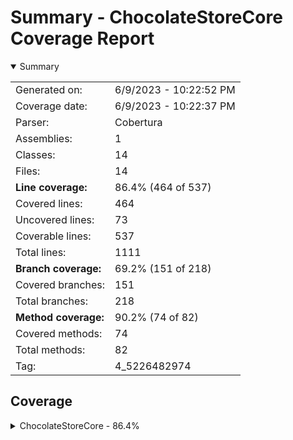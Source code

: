 # Summary - ChocolateStoreCore Coverage Report
<details open><summary>Summary</summary>

|||
|:---|:---|
| Generated on: | 6/9/2023 - 10:22:52 PM |
| Coverage date: | 6/9/2023 - 10:22:37 PM |
| Parser: | Cobertura |
| Assemblies: | 1 |
| Classes: | 14 |
| Files: | 14 |
| **Line coverage:** | 86.4% (464 of 537) |
| Covered lines: | 464 |
| Uncovered lines: | 73 |
| Coverable lines: | 537 |
| Total lines: | 1111 |
| **Branch coverage:** | 69.2% (151 of 218) |
| Covered branches: | 151 |
| Total branches: | 218 |
| **Method coverage:** | 90.2% (74 of 82) |
| Covered methods: | 74 |
| Total methods: | 82 |
| Tag: | 4_5226482974 |

</details>

## Coverage
<details><summary>ChocolateStoreCore - 86.4%</summary>

|**Name**|**Line**|**Branch**|**Method**|
|:---|---:|---:|---:|
|**ChocolateStoreCore**|**86.4%**|**69.2%**|**90.2%**|
|ChocolateStoreCore.App|91.4%|64.2%|100%|
|ChocolateStoreCore.ArgsOptions|0%||0%|
|ChocolateStoreCore.Exceptions.DownloadException|0%||0%|
|ChocolateStoreCore.Helpers.ChocolateyHelper|96.4%|70.9%|100%|
|ChocolateStoreCore.Helpers.HttpHelper|71.1%|64.2%|100%|
|ChocolateStoreCore.Helpers.ServiceHelper|68.7%||100%|
|ChocolateStoreCore.Helpers.StringHelper|95.2%|62.5%|100%|
|ChocolateStoreCore.Models.ChocolateyPackage|88.8%|75%|100%|
|ChocolateStoreCore.Models.Dependency|100%||100%|
|ChocolateStoreCore.Models.Download|100%||100%|
|ChocolateStoreCore.Models.Settings|75.6%|50%|91.6%|
|ChocolateStoreCore.Models.StorePackage|100%||100%|
|ChocolateStoreCore.PackageCacher|87%|77.5%|100%|
|ChocolateStoreCore.Program|66.6%|0%|66.6%|

</details>
